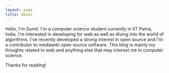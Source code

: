 ```yaml
---
layout: page
title: About
---
```


<!--<p class="message">
  Hey there! This page is included as an example. Feel free to customize it for your own use upon downloading. Carry on!
</p>-->

Hello, I'm Sumit. I'm a computer science student currently in IIT Patna, India.
I'm interested in developing for web as well as diving into the world of algorithms. I've recently developed a strong interest in open source and I'm a contributor to mediawiki open source software.
This blog is mainly my thoughts related to web and anything else that may interest me in computer science.

Thanks for reading!
